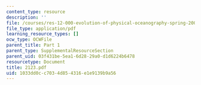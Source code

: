 ```yaml
---
content_type: resource
description: ''
file: /courses/res-12-000-evolution-of-physical-oceanography-spring-2007/1033dd0cc7034d854316e1e9139b9a56_2123.pdf
file_type: application/pdf
learning_resource_types: []
ocw_type: OCWFile
parent_title: Part 1
parent_type: SupplementalResourceSection
parent_uid: 03f431be-5ea1-6d28-29a0-d1d6224b6478
resourcetype: Document
title: 2123.pdf
uid: 1033dd0c-c703-4d85-4316-e1e9139b9a56
---
```

